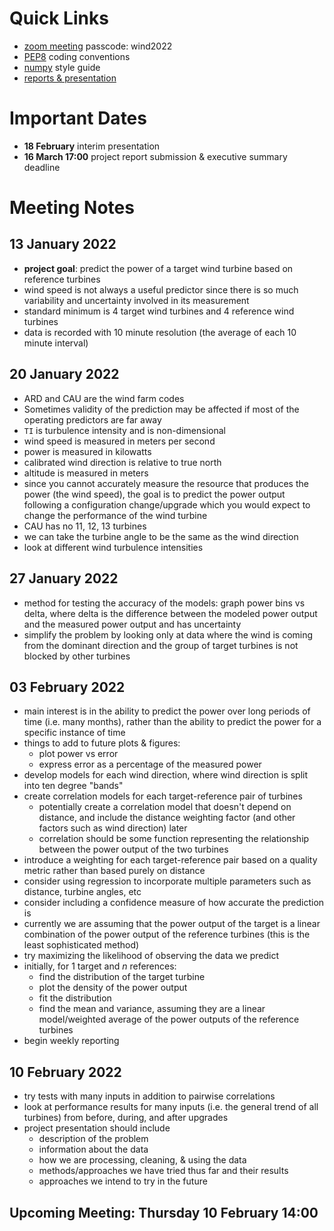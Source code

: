 # Quick Links
- [zoom meeting](https://ed-ac-uk.zoom.us/j/87477169710)  passcode: wind2022
- [PEP8](https://www.python.org/dev/peps/pep-0008/) coding conventions
- [numpy](https://numpydoc.readthedocs.io/en/latest/format.html) style guide
- [reports & presentation](https://www.overleaf.com/2638667994ssjctncpsmvh)

# Important Dates
- **18 February** interim presentation
- **16 March 17:00** project report submission & executive summary deadline

# Meeting Notes
## 13 January 2022
- **project goal**: predict the power of a target wind turbine based on
  reference turbines
- wind speed is not always a useful predictor since there is so much variability
  and uncertainty involved in its measurement
- standard minimum is 4 target wind turbines and 4 reference wind turbines
- data is recorded with 10 minute resolution (the average of each 10 minute
  interval)

## 20 January 2022
- ARD and CAU are the wind farm codes
- Sometimes validity of the prediction may be affected if most of the operating
  predictors are far away
- `TI` is turbulence intensity and is non-dimensional
- wind speed is measured in meters per second
- power is measured in kilowatts
- calibrated wind direction is relative to true north
- altitude is measured in meters
- since you cannot accurately measure the resource that produces the power (the
  wind speed), the goal is to predict the power output following a configuration
  change/upgrade which you would expect to change the performance of the wind
  turbine
- CAU has no 11, 12, 13 turbines
- we can take the turbine angle to be the same as the wind direction
- look at different wind turbulence intensities

## 27 January 2022
- method for testing the accuracy of the models: graph power bins vs delta,
  where delta is the difference between the modeled power output and the
  measured power output and has uncertainty
- simplify the problem by looking only at data where the wind is coming from the
  dominant direction and the group of target turbines is not blocked by other
  turbines
 
## 03 February 2022
- main interest is in the ability to predict the power over long periods of time
  (i.e. many months), rather than the ability to predict the power for a
  specific instance of time
- things to add to future plots & figures:
  - plot power vs error
  - express error as a percentage of the measured power
- develop models for each wind direction, where wind direction is split into ten
  degree "bands"
- create correlation models for each target-reference pair of turbines
  - potentially create a correlation model that doesn't depend on distance, and
    include the distance weighting factor (and other factors such as wind
    direction) later
  - correlation should be some function representing the relationship between
    the power output of the two turbines
- introduce a weighting for each target-reference pair based on a quality metric
  rather than based purely on distance
- consider using regression to incorporate multiple parameters such as distance,
  turbine angles, etc
- consider including a confidence measure of how accurate the prediction is
- currently we are assuming that the power output of the target is a linear
  combination of the power output of the reference turbines (this is the least
  sophisticated method)
- try maximizing the likelihood of observing the data we predict
- initially, for 1 target and _n_ references:
  - find the distribution of the target turbine
  - plot the density of the power output
  - fit the distribution
  - find the mean and variance, assuming they are a linear model/weighted
    average of the power outputs of the reference turbines
- begin weekly reporting

## 10 February 2022
- try tests with many inputs in addition to pairwise correlations
- look at performance results for many inputs (i.e. the general trend of all
  turbines) from before, during, and after upgrades
- project presentation should include
  - description of the problem
  - information about the data
  - how we are processing, cleaning, & using the data
  - methods/approaches we have tried thus far and their results
  - approaches we intend to try in the future

## Upcoming Meeting: Thursday 10 February 14:00
